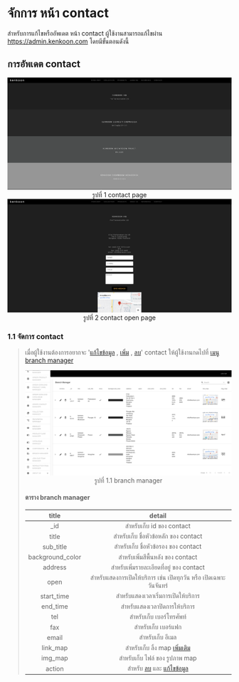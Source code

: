 # จักการ หน้า contact

สำหรับการแก้ไขหรืออัพเดต หน้า contact ผู้ใช้งานสามารถแก้ไขผ่าน https://admin.kenkoon.com โดยมีขั้นตอนดังนี้

## การอัพเดต contact

<p align="center" >
<img src=imgs/contact_page.png >
รูปที่ 1 contact page
<img src=imgs/contact_open_page.png >
รูปที่ 2 contact open page
</p>

### 1.1 จัดการ contact

> เมื่อผู้ใช้งานต้องการอยากจะ '<a href=/docs/recommend/recommend.md#46-เมื่อผู้ใช้งานกดปุ่ม  >แก้ไขข้อมูล</a> , <a href=/docs/recommend/recommend.md#44-ปุ่ม-เพิ่ม  >เพิ่ม</a> , <a href=/docs/recommend/recommend.md#47-เมื่อกดปุ่ม >ลบ</a>'  contact ให้ผู้ใช้งานกดไปที่  <a href=/docs/recommend/recommend.md#322-เมนู-kenkoon-hq-manager > เมนู branch manager</a></p>
> <p align="center" >
> <img src=imgs/branch_manager_page.png >
> รูปที่ 1.1 branch manager
> </p>
>
> #### ตาราง branch manager
> | title | detail | 
> | :-----: | :------: |
> | _id    | สำหรับเก็บ id ของ contact | 
> | title | สำหรับเก็บ ชื่อหัวข้อหลัก ของ contact | 
> | sub_title | สำหรับเก็บ ชื่อหัวข้อรอง ของ contact | 
> | background_color | สำหรับเพิ่มสีพื้นหลัง ของ contact | 
> | address | สำหรับเพิ่มรายละเอียดที่อยู่ ของ contact | 
> | open | สำหรับแสดงการเปิดให้บริการ เช่น เปิดทุกวัน หรือ เปิดเฉพาะวันจันทร์  | 
> | start_time | สำหรับแสดงเวลาเริ่มการเปิดให้บริการ  | 
> | end_time | สำหรับแสดงเวลาปิดการให้บริการ  | 
> | tel | สำหรับเก็บ เบอร์โทรศัพท์ | 
> | fax | สำหรับเก็บ เบอร์แฟก | 
> | email | สำหรับเก็บ อีเมล | 
> | link_map | สำหรับเก็บ ลิ้ง map  <a href=/docs/recommend/link_map.md>เพิ่มเติม</a> | 
> | img_map | สำหรับเก็บ ไฟล์ ของ รูปภาพ map | 
> | action | สำหรับ <a href=/docs/recommend/recommend.md#47-เมื่อกดปุ่ม >ลบ</a> และ <a href=/docs/recommend/recommend.md#46-เมื่อผู้ใช้งานกดปุ่ม  >แก้ไขข้อมูล</a> | 

<br/>
<br/>
<br/>
